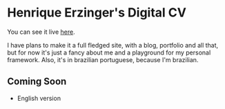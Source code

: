 # Henrique Erzinger's Digital CV

You can see it live [here](http://herzinger.com.br/).

I have plans to make it a full fledged site, with a blog, portfolio and all that, but for now it's just a fancy about me and a playground for my personal framework.
Also, it's in brazilian portuguese, because I'm brazilian.

## Coming Soon

* English version